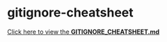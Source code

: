 # gitignore-cheatsheet

[Click here to view the **GITIGNORE_CHEATSHEET.md**](gitignore_cheatsheet.md)